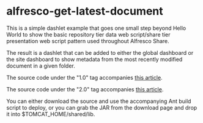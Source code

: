 # alfresco-get-latest-document

This is a simple dashlet example that goes one small step beyond Hello World to show the basic repository tier data web script/share tier presentation web script pattern used throughout Alfresco Share.

The result is a dashlet that can be added to either the global dashboard or the site dashboard to show metadata from the most recently modified document in a given folder.

The source code under the "1.0" tag accompanies [this article](http://ecmarchitect.com/archives/2012/05/08/1592).

The source code under the "2.0" tag accompanies [this article](http://ecmarchitect.com/archives/2012/05/15/1599).

You can either download the source and use the accompanying Ant build script to deploy, or you can grab the JAR from the download page and drop it into $TOMCAT_HOME/shared/lib.
